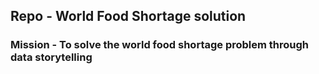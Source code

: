 ## Repo - World Food Shortage solution
### Mission - To solve the world food shortage problem through data storytelling
